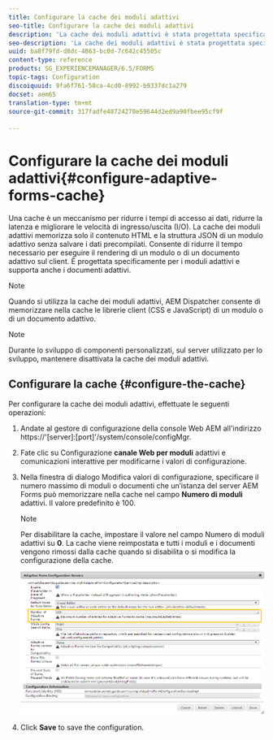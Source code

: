```yaml
---
title: Configurare la cache dei moduli adattivi
seo-title: Configurare la cache dei moduli adattivi
description: 'La cache dei moduli adattivi è stata progettata specificamente per i moduli e i documenti adattivi. Memorizza nella cache moduli adattivi e documenti adattivi allo scopo di ridurre il tempo necessario per eseguire il rendering di un modulo o di un documento adattivo sul client. '
seo-description: 'La cache dei moduli adattivi è stata progettata specificamente per i moduli e i documenti adattivi. Memorizza nella cache moduli adattivi e documenti adattivi allo scopo di ridurre il tempo necessario per eseguire il rendering di un modulo o di un documento adattivo sul client. '
uuid: ba8f79fd-d8dc-4863-bc0d-7c642c45505c
content-type: reference
products: SG_EXPERIENCEMANAGER/6.5/FORMS
topic-tags: Configuration
discoiquuid: 9fa6f761-58ca-4cd0-8992-b9337dc1a279
docset: aem65
translation-type: tm+mt
source-git-commit: 317fadfe48724270e59644d2ed9a90fbee95cf9f

---
```



# Configurare la cache dei moduli adattivi{#configure-adaptive-forms-cache}

Una cache è un meccanismo per ridurre i tempi di accesso ai dati, ridurre la latenza e migliorare le velocità di ingresso/uscita (I/O). La cache dei moduli adattivi memorizza solo il contenuto HTML e la struttura JSON di un modulo adattivo senza salvare i dati precompilati. Consente di ridurre il tempo necessario per eseguire il rendering di un modulo o di un documento adattivo sul client. È progettata specificamente per i moduli adattivi e supporta anche i documenti adattivi.

>[!NOTE]
>
>Quando si utilizza la cache dei moduli adattivi, AEM Dispatcher consente di memorizzare nella cache le librerie client (CSS e JavaScript) di un modulo o di un documento adattivo.

>[!NOTE]
>
>Durante lo sviluppo di componenti personalizzati, sul server utilizzato per lo sviluppo, mantenere disattivata la cache dei moduli adattivi.

## Configurare la cache {#configure-the-cache}

Per configurare la cache dei moduli adattivi, effettuate le seguenti operazioni:

1. Andate al gestore di configurazione della console Web AEM all&#39;indirizzo https://&#39;[server]:[port]&#39;/system/console/configMgr.
1. Fate clic su Configurazione **canale Web per moduli** adattivi e comunicazioni interattive per modificarne i valori di configurazione.
1. Nella finestra di dialogo Modifica valori di configurazione, specificare il numero massimo di moduli o documenti che un’istanza del server AEM Forms può memorizzare nella cache nel campo **Numero di moduli** adattivi. Il valore predefinito è 100.

   >[!NOTE]
   >
   >Per disabilitare la cache, impostare il valore nel campo Numero di moduli adattivi su **0**. La cache viene reimpostata e tutti i moduli e i documenti vengono rimossi dalla cache quando si disabilita o si modifica la configurazione della cache.

   ![Finestra di dialogo di configurazione per la cache HTML dei moduli adattivi](assets/cache-configuration-edit.png)

1. Click **Save** to save the configuration.

